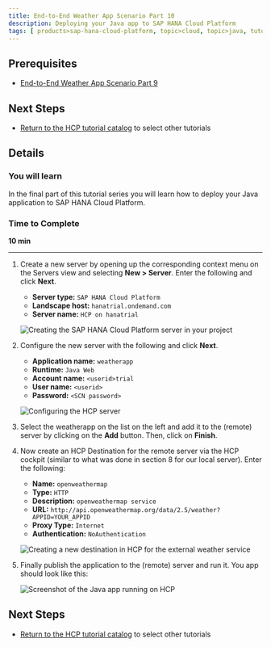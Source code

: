```yaml
---
title: End-to-End Weather App Scenario Part 10
description: Deploying your Java app to SAP HANA Cloud Platform
tags: [ products>sap-hana-cloud-platform, topic>cloud, topic>java, tutorial>intermediate]
---
```


## Prerequisites  
 - [End-to-End Weather App Scenario Part 9](http://go.sap.com/developer/tutorials/hcp-java-weatherapp-part9.html)

## Next Steps
 - [Return to the HCP tutorial catalog](https://hcp.sap.com/developers/TutorialCatalog.html#/) to select other tutorials

## Details
### You will learn  
In the final part of this tutorial series you will learn how to deploy your Java application to SAP HANA Cloud Platform.

### Time to Complete
**10 min**

---

1. Create a new server by opening up the corresponding context menu on the Servers view and selecting **New > Server**. Enter the following and click **Next**.

    - **Server type:** `SAP HANA Cloud Platform`
    - **Landscape host:** `hanatrial.ondemand.com`
    - **Server name:** `HCP on hanatrial`

    ![Creating the SAP HANA Cloud Platform server in your project](https://raw.githubusercontent.com/SAPDocuments/Tutorials/master/tutorials/hcp-java-weatherapp-part10/e2e_10-1.png)


2. Configure the new server with the following and click **Next**.

    - **Application name:** `weatherapp`
    - **Runtime:** `Java Web`
    - **Account name:** `<userid>trial`
    - **User name:** `<userid>`
    - **Password:** `<SCN password>`

    ![Configuring the HCP server](https://raw.githubusercontent.com/SAPDocuments/Tutorials/master/tutorials/hcp-java-weatherapp-part10/e2e_10-2.png)

3. Select the weatherapp on the list on the left and add it to the (remote) server by clicking on the **Add** button. Then, click on **Finish**.  

4. Now create an HCP Destination for the remote server via the HCP cockpit (similar to what was done in section 8 for our local server). Enter the following:

    - **Name:** `openweathermap`
    - **Type:** `HTTP`
    - **Description:** `openweathermap service`
    - **URL:** `http://api.openweathermap.org/data/2.5/weather?APPID=YOUR_APPID`
    - **Proxy Type:** `Internet`
    - **Authentication:** `NoAuthentication`

    ![Creating a new destination in HCP for the external weather service](https://raw.githubusercontent.com/SAPDocuments/Tutorials/master/tutorials/hcp-java-weatherapp-part10/e2e_10-4.png)

5. Finally publish the application to the (remote) server and run it. You app should look like this:

    ![Screenshot of the Java app running on HCP](https://raw.githubusercontent.com/SAPDocuments/Tutorials/master/tutorials/hcp-java-weatherapp-part10/e2e_10-5.png)

## Next Steps
  - [Return to the HCP tutorial catalog](https://hcp.sap.com/developers/TutorialCatalog.html#/) to select other tutorials
